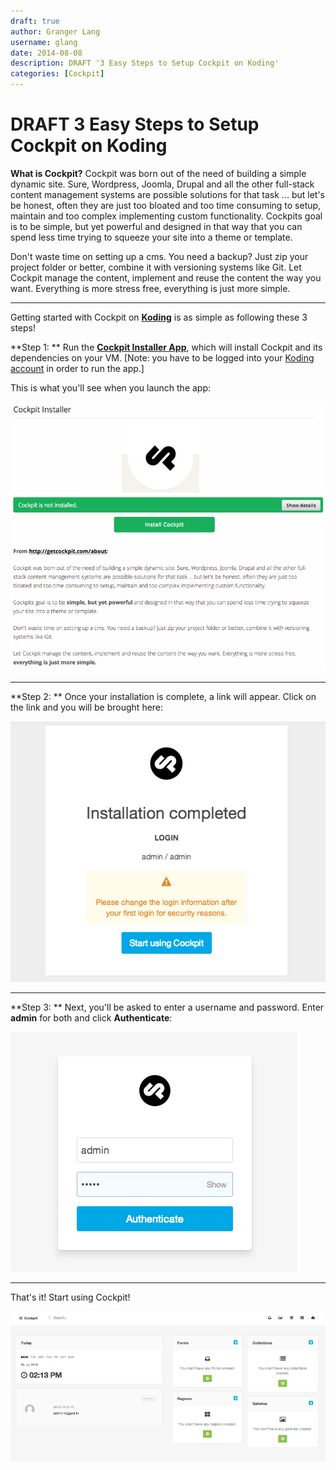 ```yaml
---
draft: true
author: Granger Lang
username: glang
date: 2014-08-08
description: DRAFT '3 Easy Steps to Setup Cockpit on Koding'
categories: [Cockpit]
---
```


# DRAFT 3 Easy Steps to Setup Cockpit on Koding

**What is Cockpit?** 
Cockpit was born out of the need of building a simple dynamic site. Sure, Wordpress, Joomla, Drupal and all the other full-stack content management systems are possible solutions for that task ... but let's be honest, often they are just too bloated and too time consuming to setup, maintain and too complex implementing custom functionality. Cockpits goal is to be simple, but yet powerful and designed in that way that you can spend less time trying to squeeze your site into a theme or template.

Don't waste time on setting up a cms. You need a backup? Just zip your project folder or better, combine it with versioning systems like Git. Let Cockpit manage the content, implement and reuse the content the way you want. Everything is more stress free, everything is just more simple.

___

Getting started with Cockpit on [**Koding**](https://koding.com) is as simple as following these 3 steps!

**Step 1: **
Run the **[Cockpit Installer App](https://koding.com/Cockpit)**, which will install Cockpit and its dependencies on your VM. [Note: you have to be 
logged into your [Koding account](https://koding.com/Login) in order to run the app.]

This is what you'll see when you launch the app:

![alt tag](cp1.png)
___

**Step 2: **
Once your installation is complete, a link will appear. Click on the link and you will be brought here:

![alt tag](cp2.png)
___

**Step 3: **
Next, you'll be asked to enter a username and password. Enter **admin** for both and click **Authenticate**: 


![alt tag](cp3.png)

___
That's it! Start using Cockpit!


![alt tag](cp4.png)

